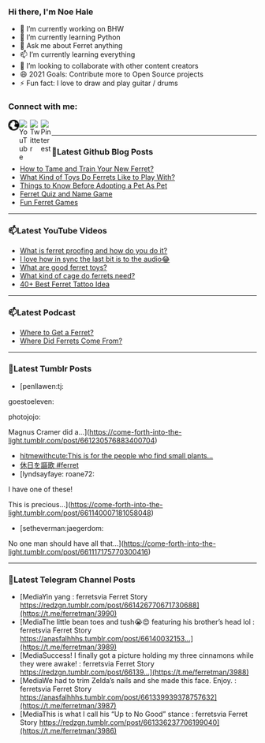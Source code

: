 ### Hi there, I'm Noe Hale

- 🔭 I’m currently working on BHW
- 🌱 I’m currently learning Python
- 💬 Ask me about Ferret anything
- 📫 I’m currently learning everything
- 🔭 I’m looking to collaborate with other content creators
- 😄 2021 Goals: Contribute more to Open Source projects
- ⚡ Fun fact: I love to draw and play guitar / drums

### Connect with me:

[<img align="left" alt="ferretvoice.com" width="22px" src="https://raw.githubusercontent.com/iconic/open-iconic/master/svg/globe.svg" />](https://ferretvoice.com)
[<img align="left" alt="YouTube" width="22px" src="https://cdn.jsdelivr.net/npm/simple-icons@v3/icons/youtube.svg" />](https://www.youtube.com/channel/UCk665XTfaMLVwFVWUmgnDiw)
[<img align="left" alt="Twitter" width="22px" src="https://cdn.jsdelivr.net/npm/simple-icons@v3/icons/twitter.svg" />](https://twitter.com/voiceferret)
[<img align="left" alt="Pinterest" width="22px" src="https://cdn.jsdelivr.net/npm/simple-icons@v3/icons/pinterest.svg" />](https://www.pinterest.com/voiceferret/)

<br />

---
### 🔭Latest Github Blog Posts
<!-- GITHUB:START -->
- [How to Tame and Train Your New Ferret?](http://noehale.github.io/how-to-tame-and-train-your-new-ferret/)
- [What Kind of Toys Do Ferrets Like to Play With?](http://noehale.github.io/what-kind-of-toys-do-ferrets-like-to-play-with/)
- [Things to Know Before Adopting a Pet As Pet](http://noehale.github.io/things-to-know-before-adopting-a-pet-as-pet/)
- [Ferret Quiz and Name Game](http://noehale.github.io/ferret-quiz/)
- [Fun Ferret Games](http://noehale.github.io/fun-ferret-games/)
<!-- GITHUB:END -->
---
### 📫Latest YouTube Videos

<!-- YOUTUBE:START -->
- [What is ferret proofing and how do you do it?](https://www.youtube.com/watch?v=81Syh_DJBQQ)
- [I love how in sync the last bit is to the audio😂](https://www.youtube.com/watch?v=WHBeGHwSlGY)
- [What are good ferret toys?](https://www.youtube.com/watch?v=tPxRilBzc0s)
- [What kind of cage do ferrets need?](https://www.youtube.com/watch?v=xzz6hC3sR5A)
- [40+ Best Ferret Tattoo Idea](https://www.youtube.com/watch?v=KIKqduR6Xcs)
<!-- YOUTUBE:END -->

---
### 📫Latest Podcast

<!-- PODCAST:START -->
- [Where to Get a Ferret?](https://anchor.fm/ferretvoice/episodes/Where-to-Get-a-Ferret-erurfu)
- [Where Did Ferrets Come From?](https://anchor.fm/ferretvoice/episodes/Where-Did-Ferrets-Come-From-eruq8g)
<!-- PODCAST:END -->
---
### 📝Latest Tumblr Posts

<!-- TUMBLR:START -->
- [penllawen:tj:

goestoeleven:

photojojo:

Magnus Cramer did a...](https://come-forth-into-the-light.tumblr.com/post/661230576883400704)
- [hitmewithcute:This is for the people who find small plants...](https://come-forth-into-the-light.tumblr.com/post/661207845581242368)
- [休日を謳歌 #ferret](https://come-forth-into-the-light.tumblr.com/post/661162572853149696)
- [lyndsayfaye:
roane72:

I have one of these!


This is precious...](https://come-forth-into-the-light.tumblr.com/post/661140007181058048)
- [setheverman:jaegerdom:

No one man should have all that...](https://come-forth-into-the-light.tumblr.com/post/661117175770300416)
<!-- TUMBLR:END -->
---
### 📝Latest Telegram Channel Posts

<!-- TELEGRAM:START -->
- [MediaYin yang : ferretsvia Ferret Story https://redzgn.tumblr.com/post/661426770671730688](https://t.me/ferretman/3990)
- [MediaThe little bean toes and tush😭😍 featuring his brother’s head lol : ferretsvia Ferret Story https://anasfalhhhs.tumblr.com/post/66140032153...](https://t.me/ferretman/3989)
- [MediaSuccess! I finally got a picture holding my three cinnamons while they were awake! : ferretsvia Ferret Story https://redzgn.tumblr.com/post/66139...](https://t.me/ferretman/3988)
- [MediaWe had to trim Zelda’s nails and she made this face. Enjoy. : ferretsvia Ferret Story https://anasfalhhhs.tumblr.com/post/661339939378757632](https://t.me/ferretman/3987)
- [MediaThis is what I call his “Up to No Good” stance : ferretsvia Ferret Story https://redzgn.tumblr.com/post/661336237706199040](https://t.me/ferretman/3986)
<!-- TELEGRAM:END -->
